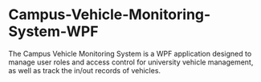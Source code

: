 # Campus-Vehicle-Monitoring-System-WPF
 The Campus Vehicle Monitoring System is a WPF application designed to manage user roles and access control for university vehicle management, as well as track the in/out records of vehicles.
